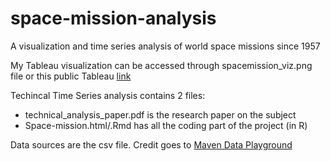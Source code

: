 # space-mission-analysis
A visualization and time series analysis of world space missions since 1957

My Tableau visualization can be accessed through spacemission_viz.png file or this public Tableau [link](https://public.tableau.com/app/profile/phineas.pham/viz/SpaceMissionComparisonVisualization/Main)

Techincal Time Series analysis contains 2 files: 
  - technical_analysis_paper.pdf is the research paper on the subject
  - Space-mission.html/.Rmd has all the coding part of the project (in R)

Data sources are the csv file. Credit goes to [Maven Data Playground](https://www.mavenanalytics.io/data-playground)
